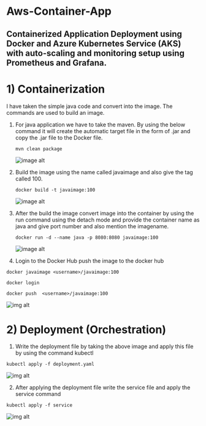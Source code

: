 # Aws-Container-App
## Containerized Application Deployment using Docker and Azure Kubernetes Service (AKS) with auto-scaling and monitoring setup using Prometheus and Grafana.
# 1) Containerization
I have taken the simple java code and convert into the image.
The commands are used to build an image.
1) For java application we have to take the maven. By using the below command it will create the automatic target file  in the form of .jar and copy the .jar file to the Docker file.
   ```
   mvn clean package
    ```
   ![image alt](https://github.com/pavithra-dev2003/aws-container-app/blob/main/Screenshot%202025-09-13%20235118.png?raw=true)
   
2) Build the image using the name called javaimage and also give the tag called 100.
   ```
   docker build -t javaimage:100
   ```
   ![image alt](https://github.com/pavithra-dev2003/aws-container-app/blob/main/Screenshot%202025-09-14%20000751.png?raw=true)
   
3) After the build the image convert image into the container by using the run command using the detach mode and provide the container name as java and give port number and also mention the imagename.
   ```
   docker run -d --name java -p 8080:8080 javaimage:100
   ```
   ![image alt](https://github.com/pavithra-dev2003/aws-container-app/blob/main/Screenshot%202025-09-14%20000904.png?raw=true)
4) Login to the Docker Hub push the image to the docker hub
 ```
 docker javaimage <username>/javaimage:100
```
```
docker login
``` 
```
docker push  <username>/javaimage:100
```
![img alt](https://github.com/pavithra-dev2003/aws-container-app/blob/main/Screenshot%202025-09-14%20005155.png?raw=true)

# 2) Deployment (Orchestration)
1) Write the deployment file by taking the above image and apply this file by using the command kubectl   
```
kubectl apply -f deployment.yaml
```
![img alt](https://github.com/pavithra-dev2003/aws-container-app/blob/main/Screenshot%202025-09-14%20115343.png?raw=true)

2) After applying the deployment file write the service file and apply the service command
```
kubectl apply -f service

```
![img alt]()

   
   

   
